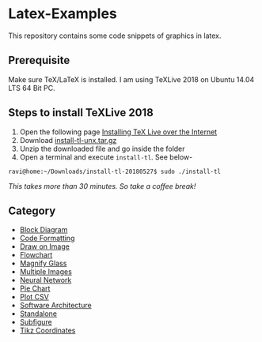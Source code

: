 # Latex-Examples
This repository contains some code snippets of graphics in latex.

## Prerequisite
Make sure TeX/LaTeX is installed. I am using TeXLive 2018 on Ubuntu 14.04 LTS 64 Bit PC.

## Steps to install TeXLive 2018
1. Open the following page [Installing TeX Live over the Internet](https://tug.org/texlive/acquire-netinstall.html)
1. Download [install-tl-unx.tar.gz](http://mirror.ctan.org/systems/texlive/tlnet/install-tl-unx.tar.gz)
1. Unzip the downloaded file and go inside the folder
1. Open a terminal and execute `install-tl`. See below-
```
ravi@home:~/Downloads/install-tl-20180527$ sudo ./install-tl
```
*This takes more than 30 minutes. So take a coffee break!*

## Category
* [Block Diagram](block-diagram/README.md)
* [Code Formatting](code-formatting/README.md)
* [Draw on Image](draw-on-image/README.md)
* [Flowchart](flowchart/README.md)
* [Magnify Glass](magnify-glass/README.md)
* [Multiple Images](multiple-images/README.md)
* [Neural Network](neural-network/README.md)
* [Pie Chart](pie-chart/README.md)
* [Plot CSV](plot-csv/README.md)
* [Software Architecture](software-architecture/README.md)
* [Standalone](standalone/README.md)
* [Subfigure](subfigure/README.md)
* [Tikz Coordinates](tikz-coordinates/README.md)
